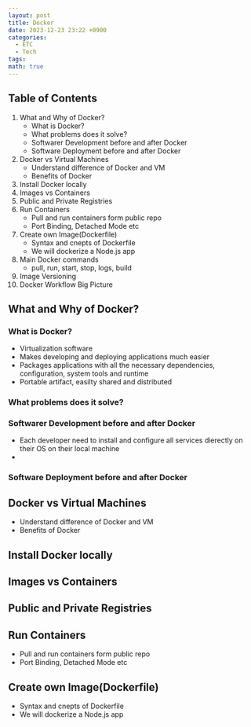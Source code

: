 ```yaml
---
layout: post
title: Docker
date: 2023-12-23 23:22 +0900
categories:
  - ETC
  - Tech
tags: 
math: true
---
```


## Table of Contents
1. What and Why of Docker?
	- What is Docker?
	- What problems does it solve?
	- Softwarer Development before and after Docker
	- Software Deployment before and after Docker
2. Docker vs Virtual Machines
	- Understand difference of Docker and VM
	- Benefits of Docker
3. Install Docker locally
4. Images vs Containers
5. Public and Private Registries
6. Run Containers
	- Pull and run containers form public repo
	- Port Binding, Detached Mode etc
7. Create own Image(Dockerfile)
	- Syntax and cnepts of Dockerfile
	- We will dockerize a Node.js app
8. Main Docker commands
	- pull, run, start, stop, logs, build
9. Image Versioning
10. Docker Workflow Big Picture
## What and Why of Docker?

### What is Docker?
- Virtualization software
- Makes developing and deploying applications much easier
- Packages applications with all the necessary dependencies, configuration, system tools and runtime
- Portable artifact, easilty shared and distributed
### What problems does it solve?
### Softwarer Development before and after Docker
- Each developer need to install and configure all services dierectly on their OS on their local machine
- 
### Software Deployment before and after Docker


## Docker vs Virtual Machines
- Understand difference of Docker and VM
- Benefits of Docker

## Install Docker locally

## Images vs Containers

## Public and Private Registries

## Run Containers
- Pull and run containers form public repo
- Port Binding, Detached Mode etc

## Create own Image(Dockerfile)
- Syntax and cnepts of Dockerfile
- We will dockerize a Node.js app